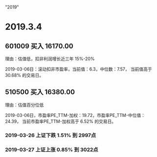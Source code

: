 "2019" 

# 2019.3.4 

## 601009 买入 16170.00   

理由：估值低，扣非利润增长近三年 15%-20% 

2019-03-06日：滚动扣非市盈率，当前值：6.3，中位数：7.57， 当前值高于 30.68% 的交易日。

## 510500 买入 16380.00 

理由：估值百分位低 

2019-03-06日，市盈率PE_TTM-加权：19.72，市盈率PE_TTM-中位值：24.39， 当前市盈率PE_TTM-加权高于 6.52% 的交易日。


### 2019-03-26 上证下跌 1.51% 到 2997点 

### 2019-03-27 上证上涨 0.85% 到 3022点 
